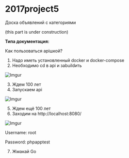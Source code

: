 # 2017project5
Доска объявлений с категориями

(this part is under construction)

**Типа документация:**

Как пользоваться apiшкой?
1) Надо иметь установленный docker и docker-compose
2) Необходимо cd в api и заbuildить

![Imgur](http://i.imgur.com/OF6QaHm.png)

3) Ждем 100 лет
4) Запускаем api

![Imgur](http://i.imgur.com/srThnYG.png)

5) Ждем ещё 100 лет
6) Заходим на http://localhost:8080/

![Imgur](http://i.imgur.com/Da0b7ZE.png)

Username: root

Password: phpapptest

7) Жмакай Go
